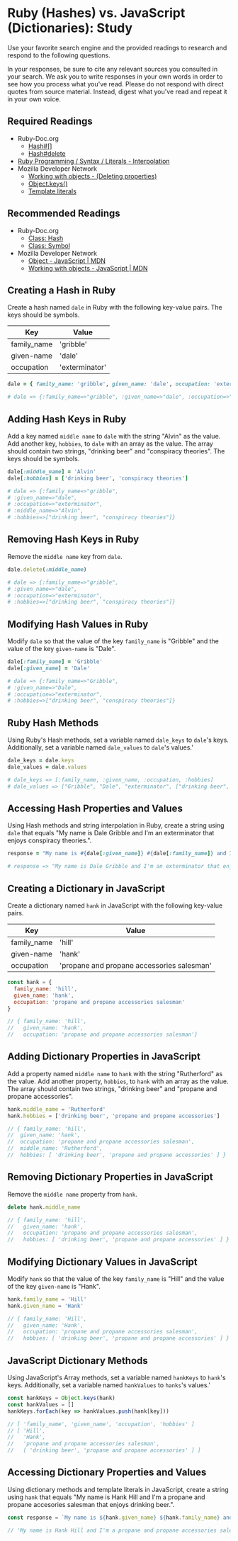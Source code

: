 # Ruby (Hashes) vs. JavaScript (Dictionaries): Study

Use your favorite search engine and the provided readings to research and
respond to the following questions.

In your responses, be sure to cite any relevant sources you consulted in your
search. We ask you to write responses in your own words in order to see how you
process what you've read. Please do not respond with direct quotes from source
material. Instead, digest what you've read and repeat it in your own voice.

## Required Readings
-   Ruby-Doc.org
    -   [Hash#[]](http://ruby-doc.org/core-2.3.1/Hash.html#method-i-5B-5D)
    -   [Hash#delete](http://ruby-doc.org/core-2.3.1/Hash.html#method-i-5B-5D)
-   [Ruby Programming / Syntax / Literals - Interpolation](https://en.wikibooks.org/wiki/Ruby_Programming/Syntax/Literals#Interpolation)
-   Mozilla Developer Network
    -   [Working with objects - (Deleting properties)](https://developer.mozilla.org/en-US/docs/Web/JavaScript/Guide/Working_with_Objects#Deleting_properties)
    -   [Object.keys()](https://developer.mozilla.org/en-US/docs/Web/JavaScript/Reference/Global_Objects/Object/keys)
    -   [Template literals](https://developer.mozilla.org/en-US/docs/Web/JavaScript/Reference/Template_literals)

## Recommended Readings

-   Ruby-Doc.org
    -   [Class: Hash](http://ruby-doc.org/core-2.3.1/Hash.html)
    -   [Class: Symbol](http://ruby-doc.org/core-2.3.1/Symbol.html)
-   Mozilla Developer Network
    -   [Object - JavaScript | MDN](https://developer.mozilla.org/en-US/docs/Web/JavaScript/Reference/Global_Objects/Object)
    -   [Working with objects - JavaScript | MDN](https://developer.mozilla.org/en-US/docs/Web/JavaScript/Guide/Working_with_Objects)

## Creating a Hash in Ruby

Create a hash named `dale` in Ruby with the following key-value pairs.  The keys
should be symbols.

| Key | Value |
| --- | --- |
| family_name | 'gribble' |
| given-name | 'dale' |
| occupation | 'exterminator' |

```ruby
dale = { family_name: 'gribble', given_name: 'dale', occupation: 'exterminator' }

# dale => {:family_name=>"gribble", :given_name=>"dale", :occupation=>"exterminator"}
```

## Adding Hash Keys in Ruby
Add a key named `middle name` to `dale` with the string "Alvin" as the value.
Add another key, `hobbies`, to `dale` with an array as the value. The array
should contain two strings, "drinking beer" and "conspiracy theories".  The keys
should be symbols.

```ruby
dale[:middle_name] = 'Alvin'
dale[:hobbies] = ['drinking beer', 'conspiracy theories']

# dale => {:family_name=>"gribble",
# :given_name=>"dale",
# :occupation=>"exterminator",
# :middle_name=>"Alvin",
# :hobbies=>["drinking beer", "conspiracy theories"]}

```

## Removing Hash Keys in Ruby

Remove the `middle name` key from `dale`.

```ruby
dale.delete(:middle_name)

# dale => {:family_name=>"gribble",
# :given_name=>"dale",
# :occupation=>"exterminator",
# :hobbies=>["drinking beer", "conspiracy theories"]}
```

## Modifying Hash Values in Ruby

Modify `dale` so that the value of the key `family_name` is "Gribble" and the
value of the key `given-name` is "Dale".

```ruby
dale[:family_name] = 'Gribble'
dale[:given_name] = 'Dale'

# dale => {:family_name=>"Gribble",
# :given_name=>"Dale",
# :occupation=>"exterminator",
# :hobbies=>["drinking beer", "conspiracy theories"]}

```

## Ruby Hash Methods

Using Ruby's Hash methods, set a variable named `dale_keys` to `dale`'s keys.
Additionally, set a variable named `dale_values` to `dale`'s values.'

```ruby
dale_keys = dale.keys
dale_values = dale.values

# dale_keys => [:family_name, :given_name, :occupation, :hobbies]
# dale_values => ["Gribble", "Dale", "exterminator", ["drinking beer", "conspiracy theories"]]
```

## Accessing Hash Properties and Values

Using Hash methods and string interpolation in Ruby, create a string using
`dale` that equals "My name is Dale Gribble and I'm an exterminator that enjoys
conspiracy theories.".

```ruby
response = "My name is #{dale[:given_name]} #{dale[:family_name]} and I'm an #{dale[:occupation]} that enjoys #{dale[:hobbies][-1]}."

# response => "My name is Dale Gribble and I'm an exterminator that enjoys conspiracy theories."
```

## Creating a Dictionary in JavaScript

Create a dictionary named `hank` in JavaScript with the following key-value
pairs.

| Key | Value |
| --- | --- |
| family_name | 'hill' |
| given-name | 'hank' |
| occupation | 'propane and propane accessories salesman' |

```javascript
const hank = {
  family_name: 'hill',
  given_name: 'hank',
  occupation: 'propane and propane accessories salesman'
}

// { family_name: 'hill',
//   given_name: 'hank',
//   occupation: 'propane and propane accessories salesman'}
```

## Adding Dictionary Properties in JavaScript

Add a property named `middle name` to `hank` with the string "Rutherford" as the
value.  Add another property, `hobbies`, to `hank` with an array as the value.
The array should contain two strings, "drinking beer" and "propane and propane
accessories".

```javascript
hank.middle_name = 'Rutherford'
hank.hobbies = ['drinking beer', 'propane and propane accessories']

// { family_name: 'hill',
//  given_name: 'hank',
//  occupation: 'propane and propane accessories salesman',
//  middle_name: 'Rutherford',
//  hobbies: [ 'drinking beer', 'propane and propane accessories' ] }
```

## Removing Dictionary Properties in JavaScript

Remove the `middle name` property from `hank`.

```javascript
delete hank.middle_name

// { family_name: 'hill',
//   given_name: 'hank',
//   occupation: 'propane and propane accessories salesman',
//   hobbies: [ 'drinking beer', 'propane and propane accessories' ] }

```

## Modifying Dictionary Values in JavaScript

Modify `hank` so that the value of the key `family_name` is "Hill" and the value
of the key `given-name` is "Hank".

```javascript
hank.family_name = 'Hill'
hank.given_name = 'Hank'

// { family_name: 'Hill',
//   given_name: 'Hank',
//   occupation: 'propane and propane accessories salesman',
//   hobbies: [ 'drinking beer', 'propane and propane accessories' ] }
```

## JavaScript Dictionary Methods

Using JavaScript's Array methods, set a variable named `hankKeys` to `hank`'s
keys.  Additionally, set a variable named `hankValues` to `hanks`'s values.'

```javascript
const hankKeys = Object.keys(hank)
const hankValues = []
hankKeys.forEach(key => hankValues.push(hank[key]))

// [ 'family_name', 'given_name', 'occupation', 'hobbies' ]
// [ 'Hill',
//   'Hank',
//   'propane and propane accessories salesman',
//   [ 'drinking beer', 'propane and propane accessories' ] ]
```

## Accessing Dictionary Properties and Values

Using dictionary methods and template literals in JavaScript, create a string
using `hank` that equals "My name is Hank Hill and I'm a propane and propane
accesories salesman that enjoys drinking beer.".

```javascript
const response = `My name is ${hank.given_name} ${hank.family_name} and I'm a ${hank.occupation} that enjoys ${hank.hobbies[0]}.`

// 'My name is Hank Hill and I'm a propane and propane accessories salesman that enjoys drinking beer.'
```
